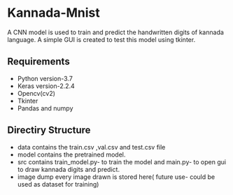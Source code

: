 # Kannada-Mnist
A CNN model is used to train and predict the handwritten digits of kannada language. A simple GUI is created to test this model using tkinter. 
## Requirements
- Python version-3.7	  
- Keras version-2.2.4	
- Opencv(cv2)	
- Tkinter	
- Pandas and numpy
## Directiry Structure
- data
  contains the train.csv ,val.csv and test.csv file
- model
  contains the pretrained model.
- src
  contains train_model.py- to train the model and main.py- to open gui to draw kannada digits and predict.
- image dump
  every image drawn is stored here( future use- could be used as dataset for training)
 
 
